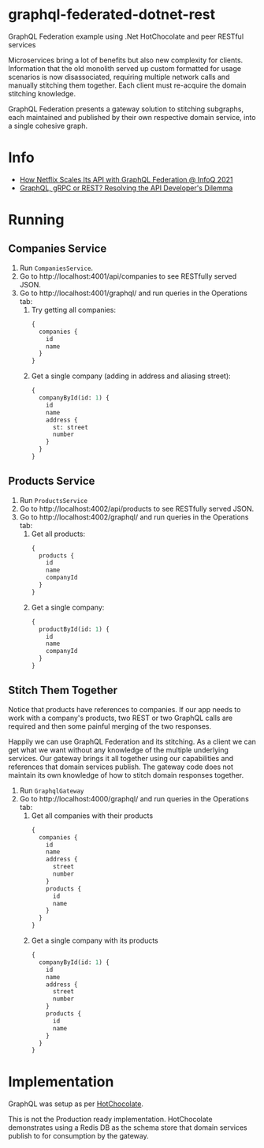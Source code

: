 # graphql-federated-dotnet-rest
GraphQL Federation example using .Net HotChocolate and peer RESTful services

Microservices bring a lot of benefits but also new complexity for clients.
Information that the old monolith served up custom formatted for usage scenarios is now 
disassociated, requiring multiple network calls and manually stitching them together. 
Each client must re-acquire the domain stitching knowledge.

GraphQL Federation presents a gateway solution to stitching subgraphs, each maintained and 
published by their own respective domain service, into a single cohesive graph. 

# Info
* [How Netflix Scales Its API with GraphQL Federation @ InfoQ 2021](https://www.youtube.com/live/QrEOvHdH2Cg)
* [GraphQL, gRPC or REST? Resolving the API Developer's Dilemma](https://www.youtube.com/live/l_P6m3JTyp0)

# Running
## Companies Service
1. Run `CompaniesService`. 
2. Go to http://localhost:4001/api/companies to see RESTfully served JSON.
3. Go to http://localhost:4001/graphql/ and run queries in the Operations tab:
    1. Try getting all companies:
       ```graphql
       {
         companies {
           id
           name              
         }
       }
       ```
    2. Get a single company (adding in address and aliasing street):
       ```graphql
       {
         companyById(id: 1) {
           id
           name 
           address {
             st: street
             number
           }             
         }
       } 
       ```
       
## Products Service
1. Run `ProductsService`
2. Go to http://localhost:4002/api/products to see RESTfully served JSON.
3. Go to http://localhost:4002/graphql/ and run queries in the Operations tab:
    1. Get all products:
       ```graphql
       {
         products {
           id
           name        
           companyId      
         }
       }
       ```
    2. Get a single company:
       ```graphql
       {
         productById(id: 1) {
           id
           name 
           companyId             
         }
       } 
       ```

## Stitch Them Together
Notice that products have references to companies. If our app needs to work with a company's products,
two REST or two GraphQL calls are required and then some painful merging of the two responses.

Happily we can use GraphQL Federation and its stitching. As a client we can get what we want without
any knowledge of the multiple underlying services. Our gateway brings it all together using our
capabilities and references that domain services publish. The gateway code does not
maintain its own knowledge of how to stitch domain responses together.

1. Run `GraphqlGateway`
2. Go to http://localhost:4000/graphql/ and run queries in the Operations tab:
    1. Get all companies with their products
       ```graphql
       {
         companies {
           id
           name
           address {
             street
             number
           }
           products {
             id
             name
           }
         }
       }
       ```
    2. Get a single company with its products
       ```graphql
       {
         companyById(id: 1) {
           id
           name
           address {
             street
             number
           }
           products {
             id
             name
           }
         }
       }
       ```

# Implementation
GraphQL was setup as per [HotChocolate](https://chillicream.com/docs/hotchocolate/v12/get-started-with-graphql-in-net-core).

This is not the Production ready implementation. HotChocolate
demonstrates using a Redis DB as the schema store that domain
services publish to for consumption by the gateway.


